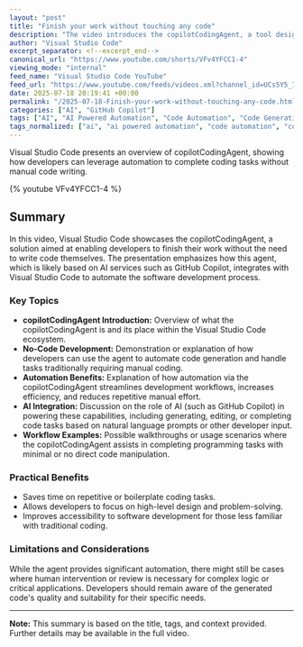 ```yaml
---
layout: "post"
title: "Finish your work without touching any code"
description: "The video introduces the copilotCodingAgent, a tool designed to help users complete software development tasks without directly writing any code. It highlights how the agent, likely powered by AI such as GitHub Copilot, automates code generation and streamlines developer workflows within Visual Studio Code."
author: "Visual Studio Code"
excerpt_separator: <!--excerpt_end-->
canonical_url: "https://www.youtube.com/shorts/VFv4YFCC1-4"
viewing_mode: "internal"
feed_name: "Visual Studio Code YouTube"
feed_url: "https://www.youtube.com/feeds/videos.xml?channel_id=UCs5Y5_7XK8HLDX0SLNwkd3w"
date: 2025-07-18 20:19:41 +00:00
permalink: "/2025-07-18-Finish-your-work-without-touching-any-code.html"
categories: ["AI", "GitHub Copilot"]
tags: ["AI", "AI Powered Automation", "Code Automation", "Code Generation", "Copilotcodingagent", "Developer Tools", "GitHub Copilot", "No Code", "Software Development", "Videos", "Visual Studio Code", "Workflow Automation"]
tags_normalized: ["ai", "ai powered automation", "code automation", "code generation", "copilotcodingagent", "developer tools", "github copilot", "no code", "software development", "videos", "visual studio code", "workflow automation"]
---
```


Visual Studio Code presents an overview of copilotCodingAgent, showing how developers can leverage automation to complete coding tasks without manual code writing.<!--excerpt_end-->

{% youtube VFv4YFCC1-4 %}

## Summary

In this video, Visual Studio Code showcases the copilotCodingAgent, a solution aimed at enabling developers to finish their work without the need to write code themselves. The presentation emphasizes how this agent, which is likely based on AI services such as GitHub Copilot, integrates with Visual Studio Code to automate the software development process.

### Key Topics

- **copilotCodingAgent Introduction:** Overview of what the copilotCodingAgent is and its place within the Visual Studio Code ecosystem.
- **No-Code Development:** Demonstration or explanation of how developers can use the agent to automate code generation and handle tasks traditionally requiring manual coding.
- **Automation Benefits:** Explanation of how automation via the copilotCodingAgent streamlines development workflows, increases efficiency, and reduces repetitive manual effort.
- **AI Integration:** Discussion on the role of AI (such as GitHub Copilot) in powering these capabilities, including generating, editing, or completing code tasks based on natural language prompts or other developer input.
- **Workflow Examples:** Possible walkthroughs or usage scenarios where the copilotCodingAgent assists in completing programming tasks with minimal or no direct code manipulation.

### Practical Benefits

- Saves time on repetitive or boilerplate coding tasks.
- Allows developers to focus on high-level design and problem-solving.
- Improves accessibility to software development for those less familiar with traditional coding.

### Limitations and Considerations

While the agent provides significant automation, there might still be cases where human intervention or review is necessary for complex logic or critical applications. Developers should remain aware of the generated code's quality and suitability for their specific needs.

---

**Note:** This summary is based on the title, tags, and context provided. Further details may be available in the full video.
